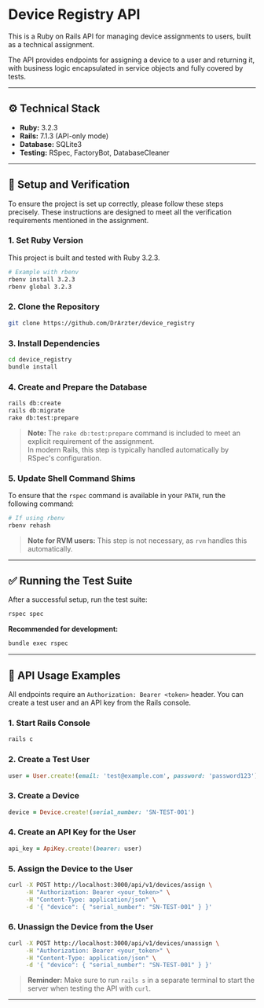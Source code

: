 # Device Registry API

This is a Ruby on Rails API for managing device assignments to users, built as a technical assignment.

The API provides endpoints for assigning a device to a user and returning it, with business logic encapsulated in service objects and fully covered by tests.

---

## ⚙️ Technical Stack

- **Ruby:** 3.2.3  
- **Rails:** 7.1.3 (API-only mode)  
- **Database:** SQLite3  
- **Testing:** RSpec, FactoryBot, DatabaseCleaner  

---

## 🚀 Setup and Verification

To ensure the project is set up correctly, please follow these steps precisely. These instructions are designed to meet all the verification requirements mentioned in the assignment.

### 1. Set Ruby Version

This project is built and tested with Ruby 3.2.3.

```bash
# Example with rbenv
rbenv install 3.2.3
rbenv global 3.2.3
```

### 2. Clone the Repository

```bash
git clone https://github.com/DrArzter/device_registry
```

### 3. Install Dependencies

```bash
cd device_registry
bundle install
```

### 4. Create and Prepare the Database

```bash
rails db:create
rails db:migrate
rake db:test:prepare
```

> **Note:** The `rake db:test:prepare` command is included to meet an explicit requirement of the assignment.  
> In modern Rails, this step is typically handled automatically by RSpec's configuration.

### 5. Update Shell Command Shims

To ensure that the `rspec` command is available in your `PATH`, run the following command:

```bash
# If using rbenv
rbenv rehash
```

> **Note for RVM users:** This step is not necessary, as `rvm` handles this automatically.

---

## ✅ Running the Test Suite

After a successful setup, run the test suite:

```bash
rspec spec
```

**Recommended for development:**

```bash
bundle exec rspec
```

---

## 📡 API Usage Examples

All endpoints require an `Authorization: Bearer <token>` header. You can create a test user and an API key from the Rails console.

### 1. Start Rails Console

```bash
rails c
```

### 2. Create a Test User

```ruby
user = User.create!(email: 'test@example.com', password: 'password123')
```

### 3. Create a Device

```ruby
device = Device.create!(serial_number: 'SN-TEST-001')
```

### 4. Create an API Key for the User

```ruby
api_key = ApiKey.create!(bearer: user)
```

### 5. Assign the Device to the User

```bash
curl -X POST http://localhost:3000/api/v1/devices/assign \
     -H "Authorization: Bearer <your_token>" \
     -H "Content-Type: application/json" \
     -d '{ "device": { "serial_number": "SN-TEST-001" } }'
```

### 6. Unassign the Device from the User

```bash
curl -X POST http://localhost:3000/api/v1/devices/unassign \
     -H "Authorization: Bearer <your_token>" \
     -H "Content-Type: application/json" \
     -d '{ "device": { "serial_number": "SN-TEST-001" } }'
```

> **Reminder:** Make sure to run `rails s` in a separate terminal to start the server when testing the API with `curl`.

---
